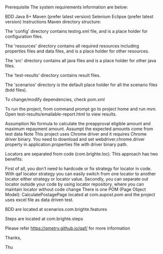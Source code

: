 Prerequisite
The system requirements information are below:

BDD
Java 8+
Maven (prefer latest version)
Selenium
Eclipse (prefer latest version)
Instructions
Maven directory structure:

The 'config' directory contains testng.xml file, and is a place holder for configuration files.

The 'resources' directory contains all required resources including properties files and data files, and is a place holder for other resources.

The 'src' directory contains all java files and is a place holder for other java files.

The 'test-results' directory contains result files.

The 'scenarios' directory is the default place holder for all the scenario files (bdd files).

To change/modify dependencies, check pom.xml

To run the project, from command prompt go to project home and run mvn. Open test-results/emailable-report.html to view results.

Assumption
No formula to calculate the preapproval eligible amount and  maximum repayment amount. Assumpt the expected amounts come from test data
Note
This project uses Chrome driver and it requires Chrome driver binary. You need to download and set webdriver.chrome.driver property in application.properties file with driver binary path.

Locators are separated from code (com.brighte.loc). This approach has two benefits:

First of all, you don’t need to hardcode or fix strategy for locator in code. With qaf locator strategy you can easily switch from one locator to another locator either strategy or locator value.
Secondly, you can separate out locator outside your code by using locator repository, where you can maintain locator without code change
There is one POM (Page Object Model): CalculatePostagePage located at com.aupost.pom and the project uses excel file as data driven test.

BDD are located at scenarios.com.brighte.features

Steps are located at com.brighte.steps

Please refer https://qmetry.github.io/qaf/ for more information

Thanks,

Thu

